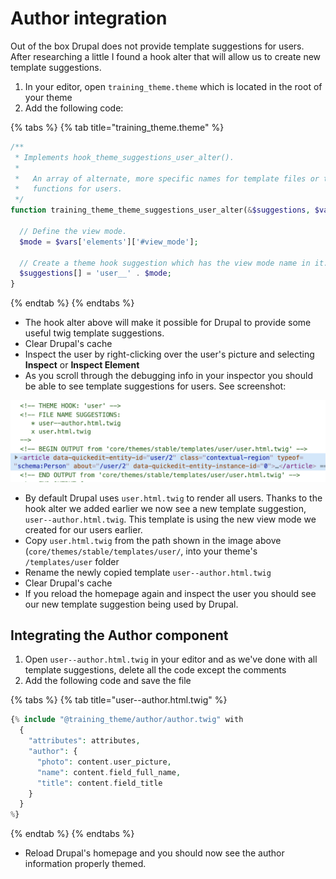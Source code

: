 # Author integration

Out of the box Drupal does not provide template suggestions for users. After researching a little I found a hook alter that will allow us to create new template suggestions.

1. In your editor, open `training_theme.theme` which is located in the root of your theme
2. Add the following code:

{% tabs %}
{% tab title="training_theme.theme" %}
```php
/**
 * Implements hook_theme_suggestions_user_alter().
 *
 *   An array of alternate, more specific names for template files or theme
 *   functions for users.
 */
function training_theme_theme_suggestions_user_alter(&$suggestions, $vars, $hook) {

  // Define the view mode.
  $mode = $vars['elements']['#view_mode'];

  // Create a theme hook suggestion which has the view mode name in it.
  $suggestions[] = 'user__' . $mode;
}
```
{% endtab %}
{% endtabs %}

* The hook alter above will make it possible for Drupal to provide some useful twig template suggestions.
* Clear Drupal's cache
* Inspect the user by right-clicking over the user's picture and selecting **Inspect** or **Inspect Element**
* As you scroll through the debugging info in your inspector you should be able to see template suggestions for users.  See screenshot:

![User template suggestions](../.gitbook/assets/user.png)

* By default Drupal uses `user.html.twig` to render all users. Thanks to the hook alter we added earlier we now see a new template suggestion, `user--author.html.twig`. This template is using the new view mode we created for our users earlier.
* Copy `user.html.twig` from the path shown in the image above (`core/themes/stable/templates/user/`, into your theme's `/templates/user` folder
* Rename the newly copied template `user--author.html.twig`
* Clear Drupal's cache
* If you reload the homepage again and inspect the user you should see our new template suggestion being used by Drupal.

## Integrating the Author component

1. Open `user--author.html.twig` in your editor and as we've done with all template suggestions, delete all the code except the comments
2. Add the following code and save the file

{% tabs %}
{% tab title="user--author.html.twig" %}
```php
{% include "@training_theme/author/author.twig" with
  {
    "attributes": attributes,
    "author": {
      "photo": content.user_picture,
      "name": content.field_full_name,
      "title": content.field_title
    }
  }
%}
```
{% endtab %}
{% endtabs %}

* Reload Drupal's homepage and you should now see the author information properly themed.
